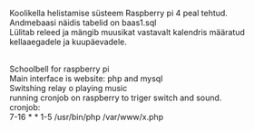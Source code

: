 Koolikella helistamise süsteem Raspberry pi 4 peal tehtud.<br>
Andmebaasi näidis tabelid on baas1.sql<br>
Lülitab releed ja mängib muusikat vastavalt kalendris määratud kellaaegadele ja kuupäevadele.<br>
<br>

Schoolbell for raspberry pi<br>
Main interface is website: php and mysql<br>
Switshing relay o playing music <br>
running cronjob on raspberry to triger switch and sound.<br>
cronjob:
<br>
7-16 * * 1-5 /usr/bin/php /var/www/x.php
